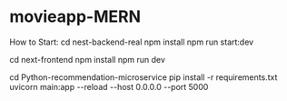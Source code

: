 # movieapp-MERN

How to Start:
cd nest-backend-real
npm install
npm run start:dev

cd next-frontend
npm install
npm run dev

cd Python-recommendation-microservice
pip install -r requirements.txt
uvicorn main:app --reload --host 0.0.0.0 --port 5000

